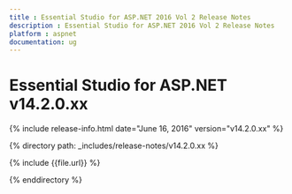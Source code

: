 ```yaml
---
title : Essential Studio for ASP.NET 2016 Vol 2 Release Notes
description : Essential Studio for ASP.NET 2016 Vol 2 Release Notes
platform : aspnet
documentation: ug
---
```


# Essential Studio for ASP.NET v14.2.0.xx

{% include release-info.html date="June 16, 2016" version="v14.2.0.xx" %} 

{% directory path: _includes/release-notes/v14.2.0.xx %}

{% include {{file.url}} %}

{% enddirectory %}